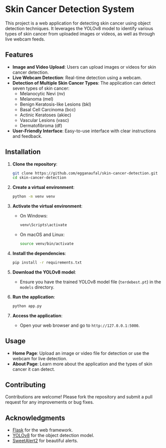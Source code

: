 # Skin Cancer Detection System

This project is a web application for detecting skin cancer using object detection techniques. It leverages the YOLOv8 model to identify various types of skin cancer from uploaded images or videos, as well as through live webcam feeds.

## Features

- **Image and Video Upload**: Users can upload images or videos for skin cancer detection.
- **Live Webcam Detection**: Real-time detection using a webcam.
- **Detection of Multiple Skin Cancer Types**: The application can detect seven types of skin cancer:
  - Melanocytic Nevi (nv)
  - Melanoma (mel)
  - Benign Keratosis-like Lesions (bkl)
  - Basal Cell Carcinoma (bcc)
  - Actinic Keratoses (akiec)
  - Vascular Lesions (vasc)
  - Dermatofibroma (df)
- **User-Friendly Interface**: Easy-to-use interface with clear instructions and feedback.

## Installation

1. **Clone the repository**:
   ```bash
   git clone https://github.com/egganaufal/skin-cancer-detection.git
   cd skin-cancer-detection
   ```

2. **Create a virtual environment**:
   ```bash
   python -m venv venv
   ```

3. **Activate the virtual environment**:
   - On Windows:
     ```bash
     venv\Scripts\activate
     ```
   - On macOS and Linux:
     ```bash
     source venv/bin/activate
     ```

4. **Install the dependencies**:
   ```bash
   pip install -r requirements.txt
   ```

5. **Download the YOLOv8 model**:
   - Ensure you have the trained YOLOv8 model file (`terdebest.pt`) in the `models` directory.

6. **Run the application**:
   ```bash
   python app.py
   ```

7. **Access the application**:
   - Open your web browser and go to `http://127.0.0.1:5000`.

## Usage

- **Home Page**: Upload an image or video file for detection or use the webcam for live detection.
- **About Page**: Learn more about the application and the types of skin cancer it can detect.

## Contributing

Contributions are welcome! Please fork the repository and submit a pull request for any improvements or bug fixes.

## Acknowledgments

- [Flask](https://flask.palletsprojects.com/) for the web framework.
- [YOLOv8](https://github.com/ultralytics/yolov8) for the object detection model.
- [SweetAlert2](https://sweetalert2.github.io/) for beautiful alerts.
